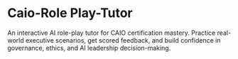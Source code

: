 # Caio-Role Play-Tutor
An interactive AI role-play tutor for CAIO certification mastery. Practice real-world executive scenarios, get scored feedback, and build confidence in governance, ethics, and AI leadership decision-making.

